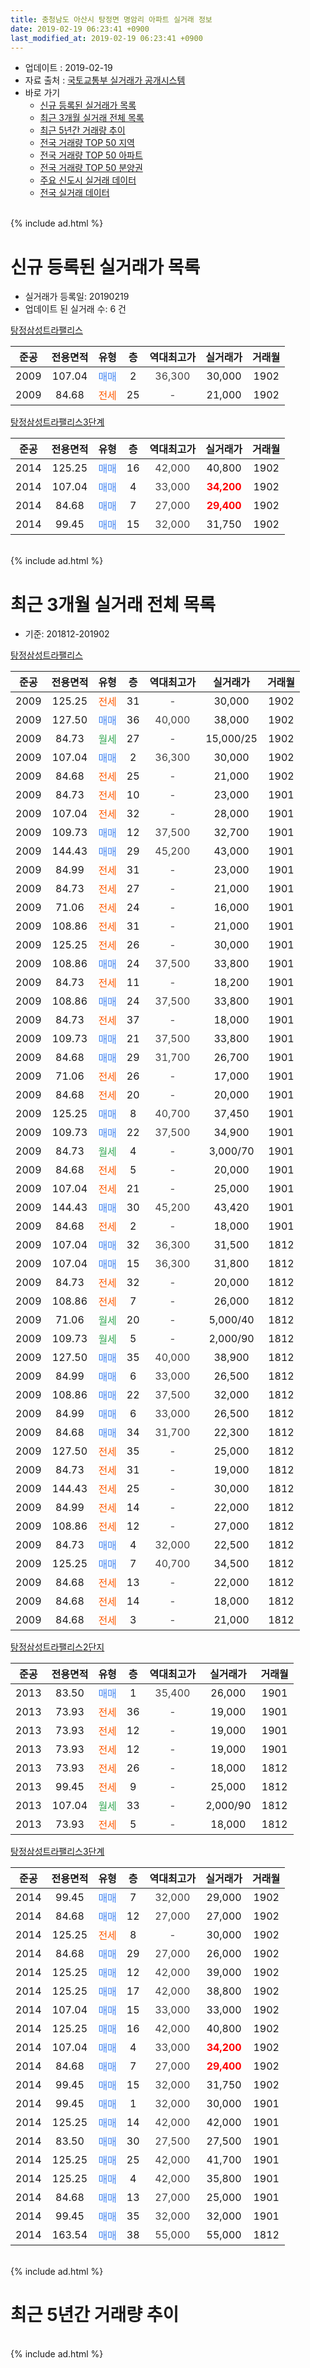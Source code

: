 ```yaml
---
title: 충청남도 아산시 탕정면 명암리 아파트 실거래 정보
date: 2019-02-19 06:23:41 +0900
last_modified_at: 2019-02-19 06:23:41 +0900
---
```


* 업데이트 : 2019-02-19
* 자료 출처 : [국토교통부 실거래가 공개시스템](http://rt.molit.go.kr)
* 바로 가기
    * [신규 등록된 실거래가 목록](#신규-등록된-실거래가-목록)
    * [최근 3개월 실거래 전체 목록](#최근-3개월-실거래-전체-목록)
    * [최근 5년간 거래량 추이](#최근-5년간-거래량-추이)
    * [전국 거래량 TOP 50 지역](https://ayogom.github.io/apt-trade-info/최근-3개월-전국에서-가장-거래가-많이-발생한-지역)
    * [전국 거래량 TOP 50 아파트](https://ayogom.github.io/apt-trade-info/최근-3개월-전국에서-가장-거래가-많이-발생한-아파트)
    * [전국 거래량 TOP 50 분양권](https://ayogom.github.io/apt-trade-info/최근-3개월-전국에서-가장-거래가-많이-발생한-분양권)
    * [주요 신도시 실거래 데이터](https://ayogom.github.io/apt-trade-info/주요-신도시)
    * [전국 실거래 데이터](https://ayogom.github.io/apt-trade-info/전국)
<br>
{% include ad.html %}
<br>

# 신규 등록된 실거래가 목록
* 실거래가 등록일: 20190219
* 업데이트 된 실거래 수: 6 건


[탕정삼성트라팰리스](https://search.naver.com/search.naver?query=%EC%B6%A9%EC%B2%AD%EB%82%A8%EB%8F%84+%EC%95%84%EC%82%B0%EC%8B%9C+%ED%83%95%EC%A0%95%EB%A9%B4+%EB%AA%85%EC%95%94%EB%A6%AC+%ED%83%95%EC%A0%95%EC%82%BC%EC%84%B1%ED%8A%B8%EB%9D%BC%ED%8C%B0%EB%A6%AC%EC%8A%A4)

|준공|전용면적|유형|층|역대최고가|실거래가|거래월|
|:---:|:---:|:---:|:---:|:---:|:---:|:---:|
|2009|107.04|<span style="color:#4285f3">매매</span>|2|<span style="color:#444444">36,300</span>|30,000|1902|
|2009|84.68|<span style="color:#ff5a00">전세</span>|25|<span style="color:#444444">-</span>|21,000|1902|

[탕정삼성트라팰리스3단계](https://search.naver.com/search.naver?query=%EC%B6%A9%EC%B2%AD%EB%82%A8%EB%8F%84+%EC%95%84%EC%82%B0%EC%8B%9C+%ED%83%95%EC%A0%95%EB%A9%B4+%EB%AA%85%EC%95%94%EB%A6%AC+%ED%83%95%EC%A0%95%EC%82%BC%EC%84%B1%ED%8A%B8%EB%9D%BC%ED%8C%B0%EB%A6%AC%EC%8A%A43%EB%8B%A8%EA%B3%84)

|준공|전용면적|유형|층|역대최고가|실거래가|거래월|
|:---:|:---:|:---:|:---:|:---:|:---:|:---:|
|2014|125.25|<span style="color:#4285f3">매매</span>|16|<span style="color:#444444">42,000</span>|40,800|1902|
|2014|107.04|<span style="color:#4285f3">매매</span>|4|<span style="color:#444444">33,000</span>|<b><span style="color:#ff0000">34,200</span></b>|1902|
|2014|84.68|<span style="color:#4285f3">매매</span>|7|<span style="color:#444444">27,000</span>|<b><span style="color:#ff0000">29,400</span></b>|1902|
|2014|99.45|<span style="color:#4285f3">매매</span>|15|<span style="color:#444444">32,000</span>|31,750|1902|


<br>
{% include ad.html %}
<br>

# 최근 3개월 실거래 전체 목록
* 기준: 201812-201902


[탕정삼성트라팰리스](https://search.naver.com/search.naver?query=%EC%B6%A9%EC%B2%AD%EB%82%A8%EB%8F%84+%EC%95%84%EC%82%B0%EC%8B%9C+%ED%83%95%EC%A0%95%EB%A9%B4+%EB%AA%85%EC%95%94%EB%A6%AC+%ED%83%95%EC%A0%95%EC%82%BC%EC%84%B1%ED%8A%B8%EB%9D%BC%ED%8C%B0%EB%A6%AC%EC%8A%A4)

|준공|전용면적|유형|층|역대최고가|실거래가|거래월|
|:---:|:---:|:---:|:---:|:---:|:---:|:---:|
|2009|125.25|<span style="color:#ff5a00">전세</span>|31|<span style="color:#444444">-</span>|30,000|1902|
|2009|127.50|<span style="color:#4285f3">매매</span>|36|<span style="color:#444444">40,000</span>|38,000|1902|
|2009|84.73|<span style="color:#34a853">월세</span>|27|<span style="color:#444444">-</span>|15,000/25|1902|
|2009|107.04|<span style="color:#4285f3">매매</span>|2|<span style="color:#444444">36,300</span>|30,000|1902|
|2009|84.68|<span style="color:#ff5a00">전세</span>|25|<span style="color:#444444">-</span>|21,000|1902|
|2009|84.73|<span style="color:#ff5a00">전세</span>|10|<span style="color:#444444">-</span>|23,000|1901|
|2009|107.04|<span style="color:#ff5a00">전세</span>|32|<span style="color:#444444">-</span>|28,000|1901|
|2009|109.73|<span style="color:#4285f3">매매</span>|12|<span style="color:#444444">37,500</span>|32,700|1901|
|2009|144.43|<span style="color:#4285f3">매매</span>|29|<span style="color:#444444">45,200</span>|43,000|1901|
|2009|84.99|<span style="color:#ff5a00">전세</span>|31|<span style="color:#444444">-</span>|23,000|1901|
|2009|84.73|<span style="color:#ff5a00">전세</span>|27|<span style="color:#444444">-</span>|21,000|1901|
|2009|71.06|<span style="color:#ff5a00">전세</span>|24|<span style="color:#444444">-</span>|16,000|1901|
|2009|108.86|<span style="color:#ff5a00">전세</span>|31|<span style="color:#444444">-</span>|21,000|1901|
|2009|125.25|<span style="color:#ff5a00">전세</span>|26|<span style="color:#444444">-</span>|30,000|1901|
|2009|108.86|<span style="color:#4285f3">매매</span>|24|<span style="color:#444444">37,500</span>|33,800|1901|
|2009|84.73|<span style="color:#ff5a00">전세</span>|11|<span style="color:#444444">-</span>|18,200|1901|
|2009|108.86|<span style="color:#4285f3">매매</span>|24|<span style="color:#444444">37,500</span>|33,800|1901|
|2009|84.73|<span style="color:#ff5a00">전세</span>|37|<span style="color:#444444">-</span>|18,000|1901|
|2009|109.73|<span style="color:#4285f3">매매</span>|21|<span style="color:#444444">37,500</span>|33,800|1901|
|2009|84.68|<span style="color:#4285f3">매매</span>|29|<span style="color:#444444">31,700</span>|26,700|1901|
|2009|71.06|<span style="color:#ff5a00">전세</span>|26|<span style="color:#444444">-</span>|17,000|1901|
|2009|84.68|<span style="color:#ff5a00">전세</span>|20|<span style="color:#444444">-</span>|20,000|1901|
|2009|125.25|<span style="color:#4285f3">매매</span>|8|<span style="color:#444444">40,700</span>|37,450|1901|
|2009|109.73|<span style="color:#4285f3">매매</span>|22|<span style="color:#444444">37,500</span>|34,900|1901|
|2009|84.73|<span style="color:#34a853">월세</span>|4|<span style="color:#444444">-</span>|3,000/70|1901|
|2009|84.68|<span style="color:#ff5a00">전세</span>|5|<span style="color:#444444">-</span>|20,000|1901|
|2009|107.04|<span style="color:#ff5a00">전세</span>|21|<span style="color:#444444">-</span>|25,000|1901|
|2009|144.43|<span style="color:#4285f3">매매</span>|30|<span style="color:#444444">45,200</span>|43,420|1901|
|2009|84.68|<span style="color:#ff5a00">전세</span>|2|<span style="color:#444444">-</span>|18,000|1901|
|2009|107.04|<span style="color:#4285f3">매매</span>|32|<span style="color:#444444">36,300</span>|31,500|1812|
|2009|107.04|<span style="color:#4285f3">매매</span>|15|<span style="color:#444444">36,300</span>|31,800|1812|
|2009|84.73|<span style="color:#ff5a00">전세</span>|32|<span style="color:#444444">-</span>|20,000|1812|
|2009|108.86|<span style="color:#ff5a00">전세</span>|7|<span style="color:#444444">-</span>|26,000|1812|
|2009|71.06|<span style="color:#34a853">월세</span>|20|<span style="color:#444444">-</span>|5,000/40|1812|
|2009|109.73|<span style="color:#34a853">월세</span>|5|<span style="color:#444444">-</span>|2,000/90|1812|
|2009|127.50|<span style="color:#4285f3">매매</span>|35|<span style="color:#444444">40,000</span>|38,900|1812|
|2009|84.99|<span style="color:#4285f3">매매</span>|6|<span style="color:#444444">33,000</span>|26,500|1812|
|2009|108.86|<span style="color:#4285f3">매매</span>|22|<span style="color:#444444">37,500</span>|32,000|1812|
|2009|84.99|<span style="color:#4285f3">매매</span>|6|<span style="color:#444444">33,000</span>|26,500|1812|
|2009|84.68|<span style="color:#4285f3">매매</span>|34|<span style="color:#444444">31,700</span>|22,300|1812|
|2009|127.50|<span style="color:#ff5a00">전세</span>|35|<span style="color:#444444">-</span>|25,000|1812|
|2009|84.73|<span style="color:#ff5a00">전세</span>|31|<span style="color:#444444">-</span>|19,000|1812|
|2009|144.43|<span style="color:#ff5a00">전세</span>|25|<span style="color:#444444">-</span>|30,000|1812|
|2009|84.99|<span style="color:#ff5a00">전세</span>|14|<span style="color:#444444">-</span>|22,000|1812|
|2009|108.86|<span style="color:#ff5a00">전세</span>|12|<span style="color:#444444">-</span>|27,000|1812|
|2009|84.73|<span style="color:#4285f3">매매</span>|4|<span style="color:#444444">32,000</span>|22,500|1812|
|2009|125.25|<span style="color:#4285f3">매매</span>|7|<span style="color:#444444">40,700</span>|34,500|1812|
|2009|84.68|<span style="color:#ff5a00">전세</span>|13|<span style="color:#444444">-</span>|22,000|1812|
|2009|84.68|<span style="color:#ff5a00">전세</span>|14|<span style="color:#444444">-</span>|18,000|1812|
|2009|84.68|<span style="color:#ff5a00">전세</span>|3|<span style="color:#444444">-</span>|21,000|1812|


<script async src="//pagead2.googlesyndication.com/pagead/js/adsbygoogle.js"></script>
<!-- 기본 -->
<ins class="adsbygoogle"
     style="display:block"
     data-ad-client="ca-pub-2446590836940007"
     data-ad-slot="1659523306"
     data-ad-format="auto"
     data-full-width-responsive="true"></ins>
<script>
(adsbygoogle = window.adsbygoogle || []).push({});
</script>


[탕정삼성트라팰리스2단지](https://search.naver.com/search.naver?query=%EC%B6%A9%EC%B2%AD%EB%82%A8%EB%8F%84+%EC%95%84%EC%82%B0%EC%8B%9C+%ED%83%95%EC%A0%95%EB%A9%B4+%EB%AA%85%EC%95%94%EB%A6%AC+%ED%83%95%EC%A0%95%EC%82%BC%EC%84%B1%ED%8A%B8%EB%9D%BC%ED%8C%B0%EB%A6%AC%EC%8A%A42%EB%8B%A8%EC%A7%80)

|준공|전용면적|유형|층|역대최고가|실거래가|거래월|
|:---:|:---:|:---:|:---:|:---:|:---:|:---:|
|2013|83.50|<span style="color:#4285f3">매매</span>|1|<span style="color:#444444">35,400</span>|26,000|1901|
|2013|73.93|<span style="color:#ff5a00">전세</span>|36|<span style="color:#444444">-</span>|19,000|1901|
|2013|73.93|<span style="color:#ff5a00">전세</span>|12|<span style="color:#444444">-</span>|19,000|1901|
|2013|73.93|<span style="color:#ff5a00">전세</span>|12|<span style="color:#444444">-</span>|19,000|1901|
|2013|73.93|<span style="color:#ff5a00">전세</span>|26|<span style="color:#444444">-</span>|18,000|1812|
|2013|99.45|<span style="color:#ff5a00">전세</span>|9|<span style="color:#444444">-</span>|25,000|1812|
|2013|107.04|<span style="color:#34a853">월세</span>|33|<span style="color:#444444">-</span>|2,000/90|1812|
|2013|73.93|<span style="color:#ff5a00">전세</span>|5|<span style="color:#444444">-</span>|18,000|1812|

[탕정삼성트라팰리스3단계](https://search.naver.com/search.naver?query=%EC%B6%A9%EC%B2%AD%EB%82%A8%EB%8F%84+%EC%95%84%EC%82%B0%EC%8B%9C+%ED%83%95%EC%A0%95%EB%A9%B4+%EB%AA%85%EC%95%94%EB%A6%AC+%ED%83%95%EC%A0%95%EC%82%BC%EC%84%B1%ED%8A%B8%EB%9D%BC%ED%8C%B0%EB%A6%AC%EC%8A%A43%EB%8B%A8%EA%B3%84)

|준공|전용면적|유형|층|역대최고가|실거래가|거래월|
|:---:|:---:|:---:|:---:|:---:|:---:|:---:|
|2014|99.45|<span style="color:#4285f3">매매</span>|7|<span style="color:#444444">32,000</span>|29,000|1902|
|2014|84.68|<span style="color:#4285f3">매매</span>|12|<span style="color:#444444">27,000</span>|27,000|1902|
|2014|125.25|<span style="color:#ff5a00">전세</span>|8|<span style="color:#444444">-</span>|30,000|1902|
|2014|84.68|<span style="color:#4285f3">매매</span>|29|<span style="color:#444444">27,000</span>|26,000|1902|
|2014|125.25|<span style="color:#4285f3">매매</span>|12|<span style="color:#444444">42,000</span>|39,000|1902|
|2014|125.25|<span style="color:#4285f3">매매</span>|17|<span style="color:#444444">42,000</span>|38,800|1902|
|2014|107.04|<span style="color:#4285f3">매매</span>|15|<span style="color:#444444">33,000</span>|33,000|1902|
|2014|125.25|<span style="color:#4285f3">매매</span>|16|<span style="color:#444444">42,000</span>|40,800|1902|
|2014|107.04|<span style="color:#4285f3">매매</span>|4|<span style="color:#444444">33,000</span>|<b><span style="color:#ff0000">34,200</span></b>|1902|
|2014|84.68|<span style="color:#4285f3">매매</span>|7|<span style="color:#444444">27,000</span>|<b><span style="color:#ff0000">29,400</span></b>|1902|
|2014|99.45|<span style="color:#4285f3">매매</span>|15|<span style="color:#444444">32,000</span>|31,750|1902|
|2014|99.45|<span style="color:#4285f3">매매</span>|1|<span style="color:#444444">32,000</span>|30,000|1901|
|2014|125.25|<span style="color:#4285f3">매매</span>|14|<span style="color:#444444">42,000</span>|42,000|1901|
|2014|83.50|<span style="color:#4285f3">매매</span>|30|<span style="color:#444444">27,500</span>|27,500|1901|
|2014|125.25|<span style="color:#4285f3">매매</span>|25|<span style="color:#444444">42,000</span>|41,700|1901|
|2014|125.25|<span style="color:#4285f3">매매</span>|4|<span style="color:#444444">42,000</span>|35,800|1901|
|2014|84.68|<span style="color:#4285f3">매매</span>|13|<span style="color:#444444">27,000</span>|25,000|1901|
|2014|99.45|<span style="color:#4285f3">매매</span>|35|<span style="color:#444444">32,000</span>|32,000|1901|
|2014|163.54|<span style="color:#4285f3">매매</span>|38|<span style="color:#444444">55,000</span>|55,000|1812|


<br>
{% include ad.html %}
<br>

# 최근 5년간 거래량 추이


<div style="width:100%;">
    <canvas id="deal_progress" height="200"></canvas>
</div>

<script>
new Chart(document.getElementById("deal_progress"), {
    type: 'line',
    data: {
        labels: ['201402','201403','201404','201405','201406','201407','201408','201409','201410','201411','201412','201501','201502','201503','201504','201505','201506','201507','201508','201509','201510','201511','201512','201601','201602','201603','201604','201605','201606','201607','201608','201609','201610','201611','201612','201701','201702','201703','201704','201705','201706','201707','201708','201709','201710','201711','201712','201801','201802','201803','201804','201805','201806','201807','201808','201809','201810','201811','201812','201901','201902'],
        datasets: [{
            label: '매매',
            pointRadius: 1,
            data: [53, 46, 19, 22, 4, 11, 9, 17, 9, 14, 10, 3, 3, 5, 11, 9, 5, 5, 6, 5, 12, 5, 8, 4, 6, 6, 4, 11, 12, 4, 3, 5, 9, 10, 8, 1, 6, 3, 8, 11, 6, 14, 10, 6, 7, 2, 7, 8, 43, 20, 17, 5, 9, 4, 10, 3, 8, 9, 10, 17, 12],
            borderColor: "rgba(255, 201, 14, 1)",
            backgroundColor: "rgba(255, 201, 14, 0.5)",
            fill: false,
            lineTension: 0
        },{
            label: '전월세',
            pointRadius: 1,
            data: [22, 24, 5, 8, 13, 6, 4, 1, 5, 4, 2, 6, 6, 2, 3, 5, 0, 8, 4, 5, 4, 8, 7, 13, 15, 18, 19, 13, 19, 10, 14, 9, 11, 8, 10, 13, 18, 13, 15, 6, 12, 14, 9, 6, 12, 22, 12, 21, 18, 20, 20, 12, 8, 9, 13, 16, 14, 11, 16, 18, 4],
            borderColor: "rgba(0, 141, 185, 1)",
            backgroundColor: "rgba(0, 141, 185, 0.5)",
            fill: false,
            lineTension: 0
        }
        ]
    },
    options: {
        responsive: true,
        title: {
            display: false
        },
        tooltips: {
            mode: 'index',
            intersect: false
        },
        hover: {
            mode: 'nearest',
            intersect: true
        },
        scales: {
            xAxes: [{
                display: true,
                scaleLabel: {
                    display: true,
                    labelString: '년/월'
                }
            }],
            yAxes: [{
                display: true,
                ticks: {
                    suggestedMin: 0,
                },
                scaleLabel: {
                    display: true,
                    labelString: '실거래 수'
                }
            }]
        }
    }
});

</script>


<br>
{% include ad.html %}
<br>


